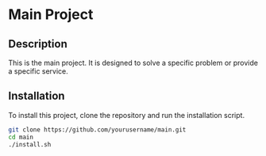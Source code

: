 # Main Project

## Description
This is the main project. It is designed to solve a specific problem or provide a specific service. 

## Installation
To install this project, clone the repository and run the installation script.

```bash
git clone https://github.com/yourusername/main.git
cd main
./install.sh